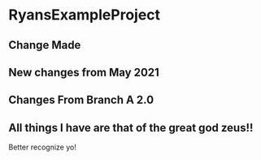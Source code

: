 # RyansExampleProject

## Change Made

## New changes from May 2021

## Changes From Branch A 2.0

## All things I have are that of the great god zeus!!
Better recognize yo!